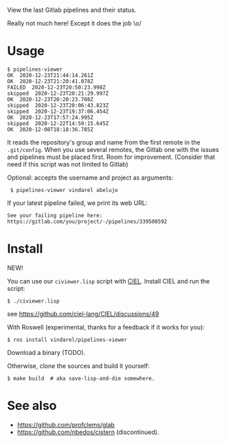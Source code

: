 
View the last Gitlab pipelines and their status.

Really not much here! Except it does the job \o/

# Usage

```
$ pipelines-viewer
OK  2020-12-23T21:44:14.261Z
OK  2020-12-23T21:20:41.078Z
FAILED  2020-12-23T20:50:23.998Z
skipped  2020-12-23T20:21:29.997Z
OK  2020-12-23T20:20:23.708Z
skipped  2020-12-23T20:06:43.823Z
skipped  2020-12-23T19:37:06.454Z
OK  2020-12-23T17:57:24.995Z
skipped  2020-12-22T14:59:15.645Z
OK  2020-12-08T18:18:36.785Z
```

It reads the repository's group and name from the first remote in the
`.git/config`. When you use several remotes, the Gitlab one with the
issues and pipelines must be placed first. Room for
improvement. (Consider that need if this script was not limited to Gitlab)

Optional: accepts the username and project as arguments:

     $ pipelines-viewer vindarel abelujo

If your latest pipeline failed, we print its web URL:

    See your failing pipeline here: https://gitlab.com/you/project/-/pipelines/339508592

# Install

NEW!

You can use our `civiewer.lisp` script with [CIEL](https://github.com/ciel-lang/CIEL/). Install CIEL and run the script:

    $ ./civiewer.lisp

see https://github.com/ciel-lang/CIEL/discussions/49

With Roswell (experimental, thanks for a feedback if it works for you):

    $ ros install vindarel/pipelines-viewer

Download a binary (TODO).

Otherwise, clone the sources and build it yourself:

    $ make build  # aka save-lisp-and-die somewhere.

# See also

- https://github.com/profclems/glab
- https://github.com/nbedos/cistern (discontinued).
